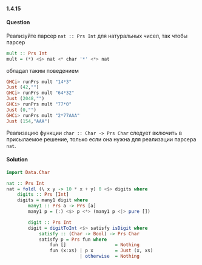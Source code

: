 #### 1.4.15
#### Question
Реализуйте парсер `nat :: Prs Int` для натуральных чисел, так чтобы парсер
```haskell
mult :: Prs Int
mult = (*) <$> nat <* char '*' <*> nat
```
обладал таким поведением
```haskell
GHCi> runPrs mult "14*3"
Just (42,"")
GHCi> runPrs mult "64*32"
Just (2048,"")
GHCi> runPrs mult "77*0"
Just (0,"")
GHCi> runPrs mult "2*77AAA"
Just (154,"AAA")
```
Реализацию функции `char :: Char -> Prs Char` следует включить в присылаемое решение, только если она нужна для реализации парсера `nat`.
#### Solution
```haskell
import Data.Char

nat :: Prs Int
nat = foldl (\ x y -> 10 * x + y) 0 <$> digits where
    digits :: Prs [Int]
    digits = many1 digit where
        many1 :: Prs a -> Prs [a]
        many1 p = (:) <$> p <*> (many1 p <|> pure [])

        digit :: Prs Int
        digit = digitToInt <$> satisfy isDigit where
            satisfy :: (Char -> Bool) -> Prs Char
            satisfy p = Prs fun where
                fun []                  = Nothing
                fun (x:xs) | p x        = Just (x, xs)
                           | otherwise  = Nothing
```
